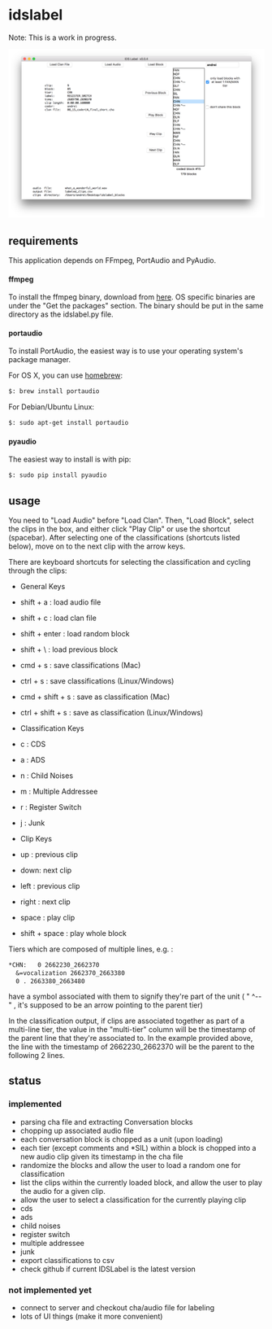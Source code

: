 # idslabel

Note: This is a work in progress.

![IDSLabel](include/screenshot.png)


## requirements

This application depends on FFmpeg, PortAudio and PyAudio.

#### ffmpeg
To install the ffmpeg binary, download from [here](https://www.ffmpeg.org/download.html). OS specific binaries are under the "Get the packages" section. The binary should be put in the same directory as the idslabel.py file.

#### portaudio
To install PortAudio, the easiest way is to use your operating system's package manager.

For OS X, you can use [homebrew](http://brew.sh/):
```bash
$: brew install portaudio
```

For Debian/Ubuntu Linux:
```bash
$: sudo apt-get install portaudio
```

#### pyaudio

The easiest way to install is with pip:
```bash
$: sudo pip install pyaudio
```

## usage

You need to "Load Audio" before "Load Clan". Then, "Load Block", select the clips in the box, and either click "Play Clip" or use the shortcut
(spacebar). After selecting one of the classifications (shortcuts listed below), move on to the next clip with the arrow keys.


There are keyboard shortcuts for selecting the classification and cycling through the clips:

- General Keys
 - shift + a         : load audio file
 - shift + c         : load clan file
 - shift + enter     : load random block
 - shift + \         : load previous block
 - cmd   + s         : save classifications (Mac)
 - ctrl  + s         : save classifications (Linux/Windows)
 - cmd   + shift + s : save as classification (Mac)
 - ctrl  + shift + s : save as classification (Linux/Windows)

- Classification Keys
 - c : CDS
 - a : ADS
 - n : Child Noises
 - m : Multiple Addressee
 - r : Register Switch
 - j : Junk

- Clip Keys
 - up : previous clip
 - down: next clip
 - left          : previous clip
 - right         : next clip
 - space         : play clip
 - shift + space : play whole block



Tiers which are composed of multiple lines, e.g. :
```
*CHN:	0 2662230_2662370
  &=vocalization 2662370_2663380
  0 . 2663380_2663480
```
have a symbol associated with them to signify they're part of the unit ( " ^-- " , it's supposed to be an arrow pointing to the parent tier)

In the classification output, if clips are associated together as part of a multi-line tier, the value in the "multi-tier"
column will be the timestamp of the parent line that they're associated to. In the example provided above, the line with
the timestamp of 2662230_2662370 will be the parent to the following 2 lines.



## status

### implemented

- parsing cha file and extracting Conversation blocks
- chopping up associated audio file
 - each conversation block is chopped as a unit (upon loading)
 - each tier (except comments and *SIL) within a block is chopped into a new audio clip given its timestamp in the cha file
- randomize the blocks and allow the user to load a random one for classification
- list the clips within the currently loaded block, and allow the user to play the audio for a given clip.
- allow the user to select a classification for the currently playing clip
 - cds
 - ads
 - child noises
 - register switch
 - multiple addressee
 - junk
- export classifications to csv
- check github if current IDSLabel is the latest version

### not implemented yet

- connect to server and checkout cha/audio file for labeling
- lots of UI things (make it more convenient)
